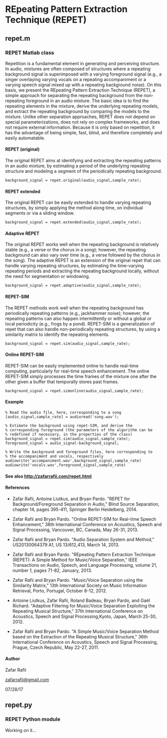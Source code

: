 # REpeating Pattern Extraction Technique (REPET)

## repet.m

### REPET Matlab class
  
Repetition is a fundamental element in generating and perceiving structure. In audio, mixtures are often composed of structures where a repeating background signal is superimposed with a varying foreground signal (e.g., a singer overlaying varying vocals on a repeating accompaniment or a varying speech signal mixed up with a repeating background noise). On this basis, we present the REpeating Pattern Extraction Technique (REPET), a simple approach for separating the repeating background from the non-repeating foreground in an audio mixture. The basic idea is to find the repeating elements in the mixture, derive the underlying repeating models, and extract the repeating  background by comparing the models to the mixture. Unlike other separation approaches, REPET does not depend on special parameterizations, does not rely on complex frameworks, and does not require external information. Because it is only based on repetition, it has the advantage of being simple, fast, blind, and therefore completely and easily automatable.

#### REPET (original)

The original REPET aims at identifying and extracting the repeating patterns in an audio mixture, by estimating a period of the underlying repeating structure and modeling a segment of the periodically repeating background.

`background_signal = repet.original(audio_signal,sample_rate);`

#### REPET extended

The original REPET can be easily extended to handle varying repeating structures, by simply applying the method along time, on individual segments or via a sliding window.

`background_signal = repet.extended(audio_signal,sample_rate);`

#### Adaptive REPET

The original REPET works well when the repeating background is relatively stable (e.g., a verse or the chorus in a song); however, the repeating background can also vary over time (e.g., a verse followed by the chorus in the song). The adaptive REPET is an extension of the original repet that can handle varying repeating structures, by estimating the time-varying repeating periods and extracting the repeating background locally, without the need for segmentation or windowing.

`background_signal = repet.adaptive(audio_signal,sample_rate);`

#### REPET-SIM

The REPET methods work well when the repeating background has periodically repeating patterns (e.g., jackhammer noise); however, the repeating patterns can also happen intermittently or without a global or local periodicity (e.g., frogs by a pond). REPET-SIM is a generalization of repet that can also handle non-periodically repeating structures, by using a similarity matrix to identify the repeating elements.

`background_signal = repet.sim(audio_signal,sample_rate);`

#### Online REPET-SIM

REPET-SIM can be easily implemented online to handle real-time computing, particularly for real-time speech enhancement. The online REPET-SIM simply processes the time frames of the mixture one after the other given a buffer that temporally stores past frames.

`background_signal = repet.simonline(audio_signal,sample_rate);`
 
#### Example

```
% Read the audio file, here, corresponding to a song
[audio_signal,sample_rate] = audioread('song.wav');

% Estimate the background using repet-SIM, and derive the 
% corresponding foreground (the parameters of the algorithm can be 
% redefined if necessary, in the properties of the class)
background_signal = repet.sim(audio_signal,sample_rate);
foreground_signal = audio_signal-background_signal;

% Write the background and foreground files, here corresponding to 
% the accompaniment and vocals, respectively
audiowrite('accompaniment.wav',background_signal,sample_rate)
audiowrite('vocals.wav',foreground_signal,sample_rate)
```

#### See also http://zafarrafii.com/repet.html

#### References

- Zafar Rafii, Antoine Liutkus, and Bryan Pardo. "REPET for Background/Foreground Separation in Audio," Blind Source Separation, chapter 14, pages 395-411, Springer Berlin Heidelberg, 2014.

- Zafar Rafii and Bryan Pardo. "Online REPET-SIM for Real-time Speech Enhancement," 38th International Conference on Acoustics, Speech and Signal Processing, Vancouver, BC, Canada, May 26-31, 2013.

- Zafar Rafii and Bryan Pardo. "Audio Separation System and Method," US20130064379 A1, US 13/612,413, March 14, 2013.

- Zafar Rafii and Bryan Pardo. "REpeating Pattern Extraction Technique (REPET): A Simple Method for Music/Voice Separation," IEEE Transactions on Audio, Speech, and Language Processing, volume 21, number 1, pages 71-82, January, 2013.

- Zafar Rafii and Bryan Pardo. "Music/Voice Separation using the Similarity Matrix," 13th International Society on Music Information Retrieval, Porto, Portugal, October 8-12, 2012.

- Antoine Liutkus, Zafar Rafii, Roland Badeau, Bryan Pardo, and Gaël Richard. "Adaptive Filtering for Music/Voice Separation Exploiting the Repeating Musical Structure," 37th International Conference on Acoustics, Speech and Signal Processing,Kyoto, Japan, March 25-30, 2012.

- Zafar Rafii and Bryan Pardo. "A Simple Music/Voice Separation Method based on the Extraction of the Repeating Musical Structure," 36th International Conference on Acoustics, Speech and Signal Processing, Prague, Czech Republic, May 22-27, 2011.

#### Author

Zafar Rafii

zafarrafii@gmail.com

07/28/17


## repet.py

### REPET Python module

Working on it...
